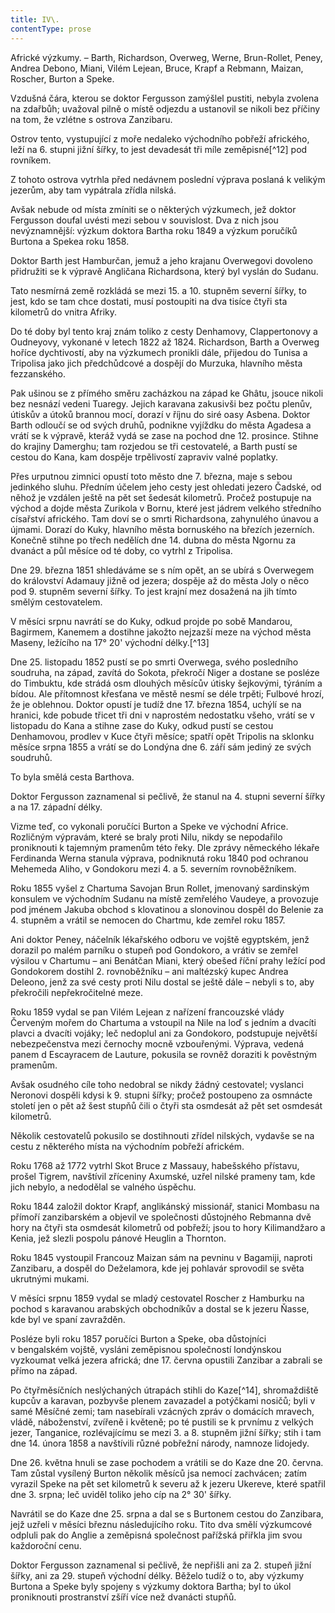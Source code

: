 ```yaml
---
title: IV\.
contentType: prose
---
```


<section>

Africké výzkumy. – Barth, Richardson, Overweg, Werne, Brun-Rollet, Peney, Andrea Debono, Miani, Vilém Lejean, Bruce, Krapf a Rebmann, Maizan, Roscher, Burton a Speke.

Vzdušná čára, kterou se doktor Fergusson zamýšlel pustiti, nebyla zvolena na zdařbůh; uvažoval pilně o místě odjezdu a ustanovil se nikoli bez příčiny na tom, že vzlétne s ostrova Zanzibaru.

Ostrov tento, vystupující z moře nedaleko východního pobřeží afrického, leží na 6. stupni jižní šířky, to jest devadesát tři míle zeměpisné[^12] pod rovníkem.

Z tohoto ostrova vytrhla před nedávnem poslední výprava poslaná k velikým jezerům, aby tam vypátrala zřídla nilská.

Avšak nebude od místa zmíniti se o některých výzkumech, jež doktor Fergusson doufal uvésti mezi sebou v souvislost. Dva z nich jsou nevýznamnější: výzkum doktora Bartha roku 1849 a výzkum poručíků Burtona a Spekea roku 1858.

Doktor Barth jest Hamburčan, jemuž a jeho krajanu Overwegovi dovoleno přidružiti se k výpravě Angličana Richardsona, který byl vyslán do Sudanu.

Tato nesmírná země rozkládá se mezi 15. a 10. stupněm severní šířky, to jest, kdo se tam chce dostati, musí postoupiti na dva tisíce čtyři sta kilometrů do vnitra Afriky.

Do té doby byl tento kraj znám toliko z cesty Denhamovy, Clappertonovy a Oudneyovy, vykonané v letech 1822 až 1824. Richardson, Barth a Overweg hoříce dychtivostí, aby na výzkumech pronikli dále, přijedou do Tunisa a Tripolisa jako jich předchůdcové a dospějí do Murzuka, hlavního města fezzanského.

Pak ušinou se z přímého směru zacházkou na západ ke Ghâtu, jsouce nikoli bez nesnází vedeni Tuaregy. Jejich karavana zakusivši bez počtu plenův, útiskův a útoků brannou mocí, dorazí v říjnu do siré oasy Asbena. Doktor Barth odloučí se od svých druhů, podnikne vyjíždku do města Agadesa a vrátí se k výpravě, kteráž vydá se zase na pochod dne 12. prosince. Stihne do krajiny Damerghu; tam rozjedou se tři cestovatelé, a Barth pustí se cestou do Kana, kam dospěje trpělivostí zapraviv valné poplatky.

Přes urputnou zimnici opustí toto město dne 7. března, maje s sebou jedinkého sluhu. Předním účelem jeho cesty jest ohledati jezero Čadské, od něhož je vzdálen ještě na pět set šedesát kilometrů. Pročež postupuje na východ a dojde města Zurikola v Bornu, které jest jádrem velkého středního císařství afrického. Tam doví se o smrti Richardsona, zahynulého únavou a újmami. Dorazí do Kuky, hlavního města bornuského na březích jezerních. Konečně stihne po třech nedělích dne 14. dubna do města Ngornu za dvanáct a půl měsíce od té doby, co vytrhl z Tripolisa.

Dne 29. března 1851 shledáváme se s ním opět, an se ubírá s Overwegem do království Adamauy jižně od jezera; dospěje až do města Joly o něco pod 9. stupněm severní šířky. To jest krajní mez dosažená na jih tímto smělým cestovatelem.

V měsíci srpnu navrátí se do Kuky, odkud projde po sobě Mandarou, Bagirmem, Kanemem a dostihne jakožto nejzazší meze na východ města Maseny, ležícího na 17° 20' východní délky.[^13]

Dne 25. listopadu 1852 pustí se po smrti Overwega, svého posledního soudruha, na západ, zavítá do Sokota, překročí Niger a dostane se posléze do Timbuktu, kde strádá osm dlouhých měsícův útisky šejkovými, týráním a bídou. Ale přítomnost křesťana ve městě nesmí se déle trpěti; Fulbové hrozí, že je oblehnou. Doktor opustí je tudíž dne 17. března 1854, uchýlí se na hranici, kde pobude třicet tři dni v naprostém nedostatku všeho, vrátí se v listopadu do Kana a stihne zase do Kuky, odkud pustí se cestou Denhamovou, prodlev v Kuce čtyři měsíce; spatří opět Tripolis na sklonku měsíce srpna 1855 a vrátí se do Londýna dne 6. září sám jediný ze svých soudruhů.

To byla smělá cesta Barthova.

Doktor Fergusson zaznamenal si pečlivě, že stanul na 4. stupni severní šířky a na 17. západní délky.

Vizme teď, co vykonali poručíci Burton a Speke ve východní Africe. Rozličným výpravám, které se braly proti Nilu, nikdy se nepodařilo proniknouti k tajemným pramenům této řeky. Dle zprávy německého lékaře Ferdinanda Werna stanula výprava, podniknutá roku 1840 pod ochranou Mehemeda Aliho, v Gondokoru mezi 4. a 5. severním rovnoběžníkem.

Roku 1855 vyšel z Chartuma Savojan Brun Rollet, jmenovaný sardinským konsulem ve východním Sudanu na místě zemřelého Vaudeye, a provozuje pod jménem Jakuba obchod s klovatinou a slonovinou dospěl do Belenie za 4. stupněm a vrátil se nemocen do Chartmu, kde zemřel roku 1857.

Ani doktor Peney, náčelník lékařského odboru ve vojště egyptském, jenž dorazil po malém parníku o stupeň pod Gondokoro, a vrátiv se zemřel výsilou v Chartumu – ani Benátčan Miani, který obešed říční prahy ležící pod Gondokorem dostihl 2. rovnoběžníku – ani maltézský kupec Andrea Deleono, jenž za své cesty proti Nilu dostal se ještě dále – nebyli s to, aby překročili nepřekročitelné meze.

Roku 1859 vydal se pan Vilém Lejean z nařízení francouzské vlády Červeným mořem do Chartuma a vstoupil na Nile na loď s jedním a dvacíti plavci a dvacíti vojáky; leč nedoplul ani za Gondokoro, podstupuje největší nebezpečenstva mezi černochy mocně vzbouřenými. Výprava, vedená panem d Escayracem de Lauture, pokusila se rovněž doraziti k pověstným pramenům.

Avšak osudného cíle toho nedobral se nikdy žádný cestovatel; vyslanci Neronovi dospěli kdysi k 9. stupni šířky; pročež postoupeno za osmnácte století jen o pět až šest stupňů čili o čtyři sta osmdesát až pět set osmdesát kilometrů.

Několik cestovatelů pokusilo se dostihnouti zřídel nilských, vydavše se na cestu z některého místa na východním pobřeží africkém.

Roku 1768 až 1772 vytrhl Skot Bruce z Massauy, habešského přístavu, prošel Tigrem, navštívil zříceniny Axumské, uzřel nilské prameny tam, kde jich nebylo, a nedodělal se valného úspěchu.

Roku 1844 založil doktor Krapf, anglikánský missionář, stanici Mombasu na přímoří zanzibarském a objevil ve společnosti důstojného Rebmanna dvě hory na čtyři sta osmdesát kilometrů od pobřeží; jsou to hory Kilimandžaro a Kenia, jež slezli pospolu pánové Heuglin a Thornton.

Roku 1845 vystoupil Francouz Maizan sám na pevninu v Bagamiji, naproti Zanzibaru, a dospěl do Deželamora, kde jej pohlavár sprovodil se světa ukrutnými mukami.

V měsíci srpnu 1859 vydal se mladý cestovatel Roscher z Hamburku na pochod s karavanou arabských obchodníkův a dostal se k jezeru Ňasse, kde byl ve spaní zavražděn.

Posléze byli roku 1857 poručíci Burton a Speke, oba důstojníci v bengalském vojště, vysláni zeměpisnou společností londýnskou vyzkoumat velká jezera africká; dne 17. června opustili Zanzibar a zabrali se přímo na západ.

Po čtyřměsíčních neslýchaných útrapách stihli do Kaze[^14], shromaždiště kupcův a karavan, pozbyvše plenem zavazadel a potýčkami nosičů; byli v samé Měsíčné zemi; tam nasebírali vzácných zpráv o domácích mravech, vládě, náboženství, zvířeně i květeně; po té pustili se k prvnímu z velkých jezer, Tanganice, rozlévajícímu se mezi 3. a 8. stupněm jižní šířky; stih i tam dne 14. února 1858 a navštívili různé pobřežní národy, namnoze lidojedy.

Dne 26. května hnuli se zase pochodem a vrátili se do Kaze dne 20. června. Tam zůstal vysílený Burton několik měsíců jsa nemocí zachvácen; zatím vyrazil Speke na pět set kilometrů k severu až k jezeru Ukereve, které spatřil dne 3. srpna; leč uviděl toliko jeho cíp na 2° 30' šířky.

Navrátil se do Kaze dne 25. srpna a dal se s Burtonem cestou do Zanzibara, jejž uzřeli v měsíci březnu následujícího roku. Tito dva smělí výzkumcové odpluli pak do Anglie a zeměpisná společnost pařížská přiřkla jim svou každoroční cenu.

Doktor Fergusson zaznamenal si pečlivě, že nepřišli ani za 2. stupeň jižní šířky, ani za 29. stupeň východní délky. Běželo tudíž o to, aby výzkumy Burtona a Speke byly spojeny s výzkumy doktora Bartha; byl to úkol proniknouti prostranství zšíří více než dvanácti stupňů.

</section>
